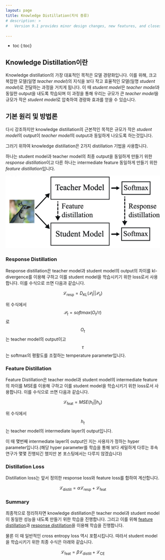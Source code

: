```yaml
---
layout: page
title: Knowledge Distillation(지식 증류)
# description: >
#   Version 9.1 provides minor design changes, new features, and closes multiple issues.

---
```

* toc
{:toc}

## Knowledge Distillation이란

Knowledge distillation의 가장 대표적인 목적은 모델 경량화입니다. 이를 위해, 크고 복잡한 모델(일명 *teacher model*)의 지식을 보다 작고 효율적인 모델(일명 *student model*)로 전달하는 과정을 거치게 됩니다. 이 때 *student model*은 *teacher model*과 동일한 output을 내도록 학습되며 이 과정을 통해 우리는 규모가 큰 *teacher model*을 규모가 작은 *student model*로 압축하여 경량화 효과를 얻을 수 있습니다. 


## 기본 원리 및 방법론

다시 강조하지만 knowledge distillation의 근본적인 목적은 규모가 작은 *student model*의 output이 *teacher model*의 output과 동일하게 나오도록 하는것입니다. 

그러기 위하여 knowledge distillation은 2가지 distillation 기법을 사용합니다.

하나는 student model과 teacher model의 최종 output을 동일하게 만들기 위한 *response distillation*이고 다른 하나는 intermediate feature 동일하게 만들기 위한 *feature distillation*입니다.


![alt text](/images/kd/kd/image-1.png)

### Response Distillation
Response distillation은 teacher model과 student model의 output의 차이를 kl-divergence를 이용해 구하고 이를 student model을 학습시키기 위한 loss로서 사용합니다. 이를 수식으로 쓰면 다음과 같습니다.

$$\mathcal{L}_{\text{resp}} = D_{KL}(\mathcal{P}_t || \mathcal{P}_s)$$

위 수식에서 $$\mathcal{P}_t = softmax(O_t/\tau)$$로 $$O_t$$는 teacher model의 output이고 $$\tau$$는 softmax의 평활도를 조절하는 temperature parameter입니다. 




### Feature Distillation
Feature Distillation은 teacher model과 student model의 intermediate feature의 차이를 MSE를 이용해 구하고 이를 student model을 학습시키기 위한 loss로서 사용합니다. 이를 수식으로 쓰면 다음과 같습니다.

$$\mathcal{L}_{\text{feat}} = MSE(h_t || h_s)$$

위 수식에서 $$h_t$$는 teacher model의 intermediate layer의 output입니다. 

이 때 몇번째 intermediate layer의 output인 지는 사용자가 정하는 hyper parameter입니다.(해당 hyper parameter를 학습을 통해 보다 세밀하게 다루는 후속 연구가 몇몇 진행되긴 했지만 본 포스팅에서는 다루지 않겠습니다)  

### Distillation Loss

Distillation loss는 앞서 정의한 response loss와 feature loss를 합하여 계산합니다. 

$$\mathcal{L}_{\text{distill}} = \alpha \mathcal{L}_{\text{resp}} + \mathcal{L}_{\text{feat}}$$



### Summary

최종적으로 정리하자면 knowledge distillation은 teacher model과 student model이 동일한 성능을 내도록 만들기 위한 학습을 진행합니다. 그리고 이를 위해 [feature distillation](#feature-distillation)과 [response distillation](#response-distillation)을 이용해 학습을 진행합니다.

물론 이 때 일반적인 cross entropy loss 역시 포함시킵니다. 따라서 student model을 학습시키기 위한 최종 수식은 아래와 같습니다.

$$\mathcal{L}_{\text{feat}} = \beta\mathcal{L}_{\text{distill}} + \mathcal{L}_{\text{CE}}$$
